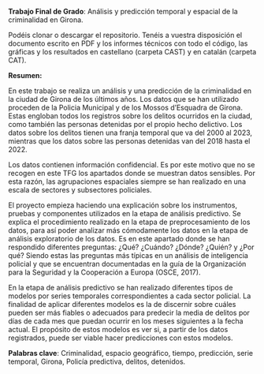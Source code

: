 **Trabajo Final de Grado**: Análisis y predicción temporal y espacial de la criminalidad en Girona.

Podéis clonar o descargar el repositorio. Tenéis a vuestra disposición el documento escrito en PDF y los informes técnicos con todo el código, las gráficas y los resultados en castellano (carpeta CAST) y en catalán (carpeta CAT).

**Resumen:**

En este trabajo se realiza un análisis y una predicción de la criminalidad en la ciudad de
Girona de los últimos años. Los datos que se han utilizado proceden de la Policia
Municipal y de los Mossos d’Esquadra de Girona. Estas engloban todos los registros
sobre los delitos ocurridos en la ciudad, como también las personas detenidas por el
propio hecho delictivo. Los datos sobre los delitos tienen una franja temporal que va del
2000 al 2023, mientras que los datos sobre las personas detenidas van del 2018 hasta el
2022.

Los datos contienen información confidencial. Es por este motivo que no se recogen en
este TFG los apartados donde se muestran datos sensibles. Por esta razón, las
agrupaciones espaciales siempre se han realizado en una escala de sectores y
subsectores policiales.

El proyecto empieza haciendo una explicación sobre los instrumentos, pruebas y
componentes utilizados en la etapa de análisis predictivo. Se explica el procedimiento
realizado en la etapa de preprocesamiento de los datos, para así poder analizar más
cómodamente los datos en la etapa de análisis exploratorio de los datos. Es en este
apartado donde se han respondido diferentes preguntas: ¿Qué? ¿Cuándo? ¿Dónde?
¿Quién? y ¿Por qué? Siendo estas las preguntas más típicas en un análisis de inteligencia
policial y que se encuentran documentadas en la guía de la Organización para la
Seguridad y la Cooperación a Europa (OSCE, 2017).

En la etapa de análisis predictivo se han realizado diferentes tipos de modelos por series
temporales correspondientes a cada sector policial. La finalidad de aplicar diferentes
modelos es la de discernir sobre cuáles pueden ser más fiables o adecuados para
predecir la media de delitos por días de cada mes que puedan ocurrir en los meses
siguientes a la fecha actual. El propósito de estos modelos es ver si, a partir de los datos
registrados, puede ser viable hacer predicciones con estos modelos.

**Palabras clave**: Criminalidad, espacio geográfico, tiempo, predicción, serie temporal,
Girona, Policía predictiva, delitos, detenidos.
